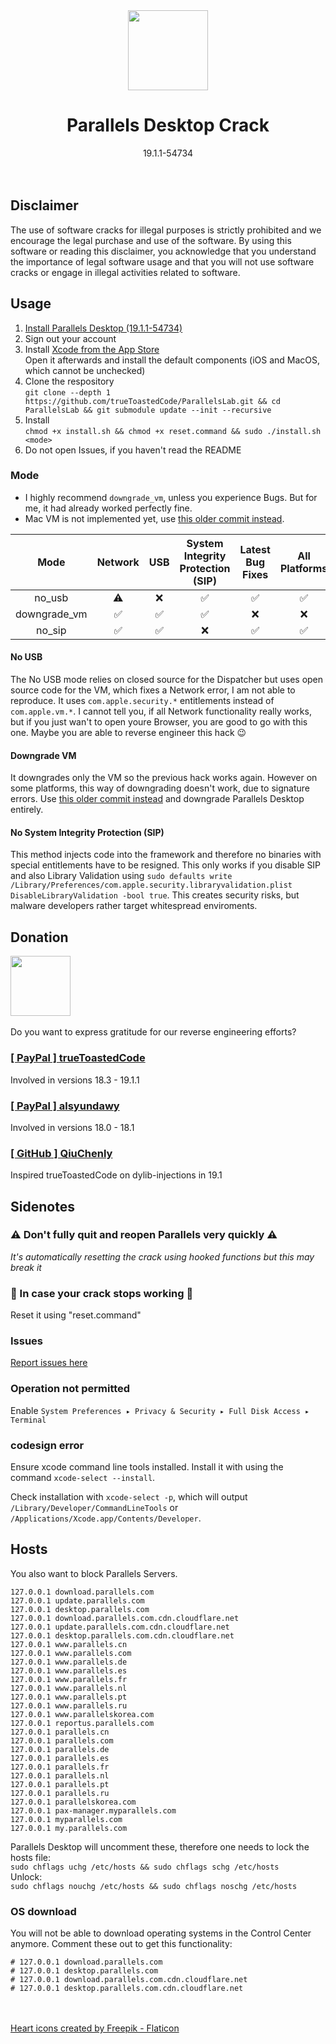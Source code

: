<div align="center">
   <img src="https://github.com/trueToastedCode/ParallelsLab/assets/44642574/e05554fe-b335-42dc-87d6-7a3780916706" width=128 height=128>
   <h1>Parallels Desktop Crack</h1>
   <div>19.1.1-54734</div>
</div><br><br>

## Disclaimer
The use of software cracks for illegal purposes is strictly prohibited and we encourage the legal purchase and use of the software. By using this software or reading this disclaimer, you acknowledge that you understand the importance of legal software usage and that you will not use software cracks or engage in illegal activities related to software.

## Usage
1. [Install Parallels Desktop (19.1.1-54734)](https://download.parallels.com/desktop/v19/19.1.1-54734/ParallelsDesktop-19.1.1-54734.dmg)<br>
2. Sign out your account
3. Install [Xcode from the App Store](https://apps.apple.com/us/app/xcode/id497799835?mt=12)<br>
   Open it afterwards and install the default components (iOS and MacOS, which cannot be unchecked)
4. Clone the respository<br>
   `git clone --depth 1 https://github.com/trueToastedCode/ParallelsLab.git && cd ParallelsLab && git submodule update --init --recursive`
5. Install<br>
   `chmod +x install.sh && chmod +x reset.command && sudo ./install.sh <mode>`<br>
6. Do not open Issues, if you haven't read the README

### Mode
- I highly recommend `downgrade_vm`, unless you experience Bugs. But for me, it had already worked perfectly fine.<br>
- Mac VM is not implemented yet, use [this older commit instead](https://github.com/trueToastedCode/ParallelsLab/tree/5525d1faf934a27d0adf8a7e96a4ef2e9a240001).

|Mode|Network|USB|System Integrity Protection (SIP)|Latest Bug Fixes|All Platforms|No additional launcher|Mac VM|
|:-:|:-:|:-:|:-:|:-:|:-:|:-:|:-:|
|no_usb|⚠️|❌|✅|✅|✅|✅|❌|
|downgrade_vm|✅|✅|✅|❌|❌|✅|❌|
|no_sip|✅|✅|❌|✅|✅|✅|❌|

#### No USB
The No USB mode relies on closed source for the Dispatcher but uses open source code for the VM, which fixes a Network error, I am not able to reproduce. It uses `com.apple.security.*` entitlements instead of `com.apple.vm.*`. I cannot tell you, if all Network functionality really works, but if you just wan't to open youre Browser, you are good to go with this one. Maybe you are able to reverse engineer this hack 😉

#### Downgrade VM
It downgrades only the VM so the previous hack works again. However on some platforms, this way of downgrading doesn't work, due to signature errors. Use [this older commit instead](https://github.com/trueToastedCode/ParallelsLab/tree/5525d1faf934a27d0adf8a7e96a4ef2e9a240001) and downgrade Parallels Desktop entirely.

#### No System Integrity Protection (SIP)
This method injects code into the framework and therefore no binaries with special entitlements have to be resigned. This only works if you disable SIP and also Library Validation using  `sudo defaults write /Library/Preferences/com.apple.security.libraryvalidation.plist DisableLibraryValidation -bool true`. This creates security risks, but malware developers rather target whitespread enviroments.

## Donation
<img src="https://github.com/trueToastedCode/ParallelsLab/assets/44642574/8a7a724b-4fed-4f68-8660-e475587d34fd" width=96><br><br>
Do you want to express gratitude for our reverse engineering efforts?

### [[ PayPal ] trueToastedCode](paypal.me/Lennard478)
Involved in versions 18.3 - 19.1.1

### [[ PayPal ] alsyundawy](https://paypal.me/alsyundawy)
Involved in versions 18.0 - 18.1

### [[ GitHub ] QiuChenly](https://github.com/QiuChenly)
Inspired trueToastedCode on dylib-injections in 19.1

## Sidenotes
### ⚠ Don't fully quit and reopen Parallels very quickly ⚠
*It's automatically resetting the crack using hooked functions but this may break it*

### 🔧 In case your crack stops working 🔧
Reset it using \"reset.command\"

### Issues
[Report issues here](https://github.com/trueToastedCode/ParallelsLab/issues)

### Operation not permitted
Enable `System Preferences ▸ Privacy & Security ▸ Full Disk Access ▸ Terminal`
### codesign error
Ensure xcode command line tools installed. Install it with using the command `xcode-select --install`.

Check installation with `xcode-select -p`, which will output `/Library/Developer/CommandLineTools` or `/Applications/Xcode.app/Contents/Developer`.
## Hosts
You also want to block Parallels Servers.
```
127.0.0.1 download.parallels.com
127.0.0.1 update.parallels.com
127.0.0.1 desktop.parallels.com
127.0.0.1 download.parallels.com.cdn.cloudflare.net
127.0.0.1 update.parallels.com.cdn.cloudflare.net
127.0.0.1 desktop.parallels.com.cdn.cloudflare.net
127.0.0.1 www.parallels.cn
127.0.0.1 www.parallels.com
127.0.0.1 www.parallels.de
127.0.0.1 www.parallels.es
127.0.0.1 www.parallels.fr
127.0.0.1 www.parallels.nl
127.0.0.1 www.parallels.pt
127.0.0.1 www.parallels.ru
127.0.0.1 www.parallelskorea.com
127.0.0.1 reportus.parallels.com
127.0.0.1 parallels.cn
127.0.0.1 parallels.com
127.0.0.1 parallels.de
127.0.0.1 parallels.es
127.0.0.1 parallels.fr
127.0.0.1 parallels.nl
127.0.0.1 parallels.pt
127.0.0.1 parallels.ru
127.0.0.1 parallelskorea.com
127.0.0.1 pax-manager.myparallels.com
127.0.0.1 myparallels.com
127.0.0.1 my.parallels.com
```
Parallels Desktop will uncomment these, therefore one needs to lock the hosts file:<br>
`sudo chflags uchg /etc/hosts && sudo chflags schg /etc/hosts`<br>
Unlock:<br>
`sudo chflags nouchg /etc/hosts && sudo chflags noschg /etc/hosts`
### OS download
You will not be able to download operating systems in the Control Center anymore. Comment these out to get this functionality:
```
# 127.0.0.1 download.parallels.com
# 127.0.0.1 desktop.parallels.com
# 127.0.0.1 download.parallels.com.cdn.cloudflare.net
# 127.0.0.1 desktop.parallels.com.cdn.cloudflare.net
```
<br><br>
<a href="https://www.flaticon.com/free-icons/heart" title="heart icons">Heart icons created by Freepik - Flaticon</a>
